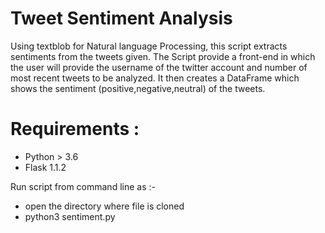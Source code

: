 # Tweet Sentiment Analysis

Using textblob for Natural language Processing, this script extracts sentiments from the tweets given. The Script provide a front-end in which the user will provide the username of the twitter account and number of most recent tweets to be analyzed. It then creates a DataFrame which shows the sentiment (positive,negative,neutral) of the tweets.

# Requirements :
  - Python > 3.6
  - Flask 1.1.2

Run script from command line as :-
 - open the directory where file is cloned
 - python3 sentiment.py   
 


